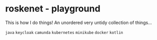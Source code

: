 # roskenet - playground

This is how I do things!
An unordered very untidy collection of things...

`java` `keycloak` `camunda` `kubernetes` `minikube` `docker` `kotlin`
